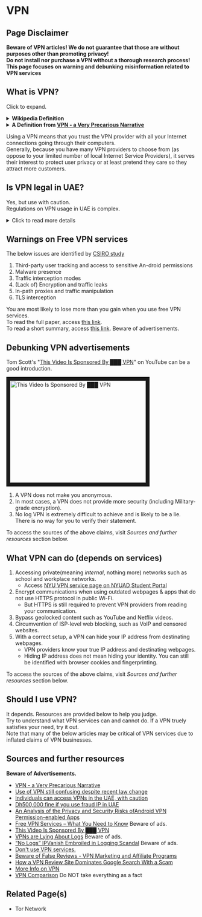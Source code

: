 # VPN

## Page Disclaimer

**Beware of VPN articles! We do not guarantee that those are without purposes other than promoting privacy!**  
**Do not install nor purchase a VPN without a thorough research process!**  
**This page focuses on warning and debunking misinformation related to VPN services**  

## What is VPN?

Click to expand.

<details>
    <summary><strong>Wikipedia Definition</strong></summary>

> A virtual private network (VPN) extends a private network across a public network, and enables users to send and receive data across shared or public networks as if their computing devices were directly connected to the private network.

</details>

<details>
    <summary><strong>A Definition from 
        <a href="https://schub.wtf/blog/2019/04/08/very-precarious-narrative.html">
            VPN - a Very Precarious Narrative
        </a>
    </strong></summary>

> A VPN is a tunnel connecting two different networks. You throw traffic into one end of the tunnel, and it will come out somewhere else, even if the destination might not be reachable on the public internet. VPNs are popular in company environments: Imagine a large company running their servers with private sale data on them. The company does not want those servers to be reachable via the internet for security reasons, but at the same time, salespeople need to be able to access those datasets, even if they are on the road. The salesperson can use the company’s VPN to “move their laptop into the company network”, without the need to physically be there, so they have access to that information. In addition, network traffic sent over VPNs is generally encrypted, so even if the salesperson is using a maybe insecure network, the data is probably safe, if everything is configured correctly.

</details>

Using a VPN means that you trust the VPN provider with all your Internet connections going through their computers.  
Generally, because you have many VPN providers to choose from (as oppose to your limited number of local Internet Service Providers), it serves their interest to protect user privacy or at least pretend they care so they attract more customers.

## Is VPN legal in UAE?

Yes, but use with caution.  
Regulations on VPN usage in UAE is complex.

<details>
    <summary>Click to read more details</summary>

The UAE Cybercrime Law No 5 of 2012 states:
> Whoever uses a fraudulent computer network protocol address (IP address) by using a false address or a third-party address by any other means *for the purpose of committing a crime or preventing its discovery*, shall be punished by temporary imprisonment and a fine of no less than Dh500,000 and not exceeding Dh2,000,000, or either of these two penalties. 

Using VPN is legal unless the purpose of using a VPN is "committing a crime" or "preventing its discovery". For example, it is a punishable offence to use a VPN for accessing censored materials (blocked webpages, YouTube videos, etc) or using VoIP/internet-calling services (Skype, WhatsApp calling, etc.). On the other hand, using a VPN for academic purposes (in NYUAD) is perfectly legal. But, the issue is that it is unclear how the law will be enforced, as distinguishing the purpose VPN usage may require inspections on encrypted traffics.

</details>

## Warnings on Free VPN services

The below issues are identified by [CSIRO study](https://www.icir.org/vern/papers/vpn-apps-imc16.pdf)

1. Third-party user tracking and access to sensitive An-droid permissions
2. Malware presence
3. Traffic interception modes
4. (Lack of) Encryption and traffic leaks
5. In-path proxies and traffic manipulation
6. TLS interception

You are most likely to lose more than you gain when you use free VPN services.  
To read the full paper, access [this link](https://www.icir.org/vern/papers/vpn-apps-imc16.pdf).  
To read a short summary, access [this link](https://restoreprivacy.com/best-free-vpn/). Beware of advertisements.

## Debunking VPN advertisements

Tom Scott's "[This Video Is Sponsored By ███ VPN](https://www.youtube.com/watch?v=WVDQEoe6ZWY)" on YouTube can be a good introduction.

<a href="http://www.youtube.com/watch?feature=player_embedded&v=WVDQEoe6ZWY
" target="_blank"><img src="http://img.youtube.com/vi/WVDQEoe6ZWY/0.jpg" 
alt="This Video Is Sponsored By ███ VPN" width="360" height="270" border="10" /></a>  

1. A VPN does not make you anonymous.
2. In most cases, a VPN does not provide more security (including Military-grade encryption).
3. No log VPN is extremely difficult to achieve and is likely to be a lie. There is no way for you to verify their statement.

To access the sources of the above claims, visit *Sources and further resources* section below.

## What VPN can do (depends on services)

1. Accessing private(meaning *internal*, nothing more) networks such as school and workplace networks.
    - Access [NYU VPN service page on NYUAD Student Portal](https://students.nyuad.nyu.edu/services/technology-and-support/remote-connectivity-vpn/)
2. Encrypt communications when using outdated webpages & apps that do not use HTTPS protocol in public Wi-Fi.
    - But HTTPS is still required to prevent VPN providers from reading your communication.
3. Bypass geolocked content such as YouTube and Netflix videos.
4. Circumvention of ISP-level web blocking, such as VoIP and censored websites.
5. With a correct setup, a VPN can hide your IP address from destinating webpages.
    - VPN providers know your true IP address and destinating webpages.
    - Hiding IP address does not mean hiding your identity. You can still be identified with browser cookies and fingerprinting.

To access the sources of the above claims, visit *Sources and further resources* section below.

## Should I use VPN?

It depends. Resources are provided below to help you judge.  
Try to understand what VPN services can and cannot do. If a VPN truely satisfies your need, try it out.  
Note that many of the below articles may be critical of VPN services due to inflated claims of VPN businesses.

## Sources and further resources

**Beware of Advertisements.**

- [VPN - a Very Precarious Narrative](https://schub.wtf/blog/2019/04/08/very-precarious-narrative.html)
- [Use of VPN still confusing despite recent law change](https://www.thenational.ae/uae/government/use-of-vpn-still-confusing-despite-recent-law-change-1.145308)
- [Individuals can access VPNs in the UAE, with caution](https://gulfnews.com/technology/individuals-can-access-vpns-in-the-uae-with-caution-1.1872304)
- [Dh500,000 fine if you use fraud IP in UAE](https://www.emirates247.com/news/emirates/dh500-000-fine-if-you-use-fraud-ip-in-uae-2016-07-22-1.636441)
- [An Analysis of the Privacy and Security Risks ofAndroid VPN Permission-enabled Apps](https://www.icir.org/vern/papers/vpn-apps-imc16.pdf)
- [Free VPN Services – What You Need to Know](https://restoreprivacy.com/best-free-vpn/) Beware of ads.
- [This Video Is Sponsored By ███ VPN](https://www.youtube.com/watch?v=WVDQEoe6ZWY)
- [VPNs are Lying About Logs](https://restoreprivacy.com/vpn-logs-lies/) Beware of ads.
- [“No Logs” IPVanish Embroiled in Logging Scandal](https://restoreprivacy.com/ipvanish-provides-logs-to-authorities/) Beware of ads.
- [Don't use VPN services.](https://gist.github.com/joepie91/5a9909939e6ce7d09e29)
- [Beware of False Reviews - VPN Marketing and Affiliate Programs](https://vikingvpn.com/blogs/off-topic/beware-of-vpn-marketing-and-affiliate-programs)
- [How a VPN Review Site Dominates Google Search With a Scam](https://www.pcmag.com/news/how-a-vpn-review-site-dominates-google-search-with-a-scam)
- [More Info on VPN](https://www.privacytools.io/providers/vpn/#info)
- [VPN Comparison](https://thatoneprivacysite.net/#detailed-vpn-comparison) Do NOT take everything as a fact

## Related Page(s)

- Tor Network

